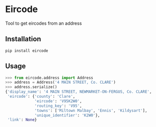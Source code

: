 Eircode
=======

Tool to get eircodes from an address

Installation
------------

`pip install eircode`

Usage
-----

```python
>>> from eircode.address import Address
>>> address = Address('4 MAIN STREET, Co. CLARE')
>>> address.serialize()
{'display_name': '4 MAIN STREET, NEWMARKET-ON-FERGUS, Co. CLARE',
 'eircode': {'county': 'Clare',
             'eircode': 'V95K2W0',
             'routing_key': 'V95',
             'towns': ['Miltown Malbay', 'Ennis', 'Kildysart'],
             'unique_identifier': 'K2W0'},
 'link': None}
```
